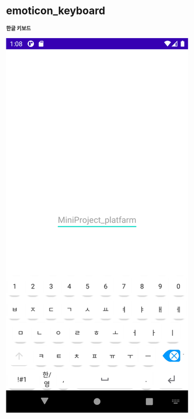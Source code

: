 # emoticon_keyboard

#### 한글 키보드
  ![sign](https://github.com/geunseok95/emoticon_keyboard/blob/main/photo/Korean.png?raw=true)
